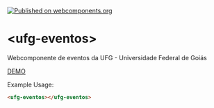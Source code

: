 [![Published on webcomponents.org](https://img.shields.io/badge/webcomponents.org-published-blue.svg)](https://www.webcomponents.org/element/joserochadocarmo/ufg-eventos)

# \<ufg-eventos\>

Webcomponente de eventos da UFG - Universidade Federal de Goiás

[DEMO](htts://joserochadocarmo.github.io/ufg-eventos)

Example Usage:

<!--
```
<custom-element-demo>
  <template>
    <script src="../webcomponentsjs/webcomponents-lite.js"></script>
    <link rel="import" href="ufg-eventos.html">
    <next-code-block></next-code-block>
  </template>
</custom-element-demo>
```
-->
```html
<ufg-eventos></ufg-eventos>
